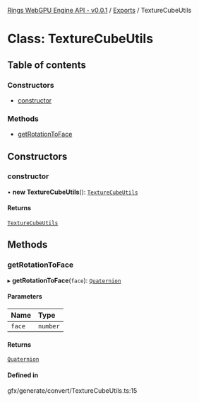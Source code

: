 [Rings WebGPU Engine API - v0.0.1](../README.md) / [Exports](../modules.md) / TextureCubeUtils

# Class: TextureCubeUtils

## Table of contents

### Constructors

- [constructor](TextureCubeUtils.md#constructor)

### Methods

- [getRotationToFace](TextureCubeUtils.md#getrotationtoface)

## Constructors

### constructor

• **new TextureCubeUtils**(): [`TextureCubeUtils`](TextureCubeUtils.md)

#### Returns

[`TextureCubeUtils`](TextureCubeUtils.md)

## Methods

### getRotationToFace

▸ **getRotationToFace**(`face`): [`Quaternion`](Quaternion.md)

#### Parameters

| Name | Type |
| :------ | :------ |
| `face` | `number` |

#### Returns

[`Quaternion`](Quaternion.md)

#### Defined in

gfx/generate/convert/TextureCubeUtils.ts:15
